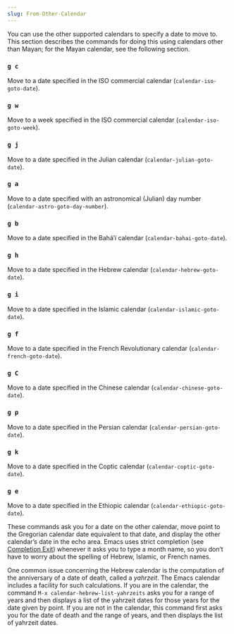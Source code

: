 ```yaml
---
slug: From-Other-Calendar
---
```


You can use the other supported calendars to specify a date to move to. This section describes the commands for doing this using calendars other than Mayan; for the Mayan calendar, see the following section.

### `g c`

Move to a date specified in the ISO commercial calendar (`calendar-iso-goto-date`).

### `g w`

Move to a week specified in the ISO commercial calendar (`calendar-iso-goto-week`).

### `g j`

Move to a date specified in the Julian calendar (`calendar-julian-goto-date`).

### `g a`

Move to a date specified with an astronomical (Julian) day number (`calendar-astro-goto-day-number`).

### `g b`

Move to a date specified in the Bahá’í calendar (`calendar-bahai-goto-date`).

### `g h`

Move to a date specified in the Hebrew calendar (`calendar-hebrew-goto-date`).

### `g i`

Move to a date specified in the Islamic calendar (`calendar-islamic-goto-date`).

### `g f`

Move to a date specified in the French Revolutionary calendar (`calendar-french-goto-date`).

### `g C`

Move to a date specified in the Chinese calendar (`calendar-chinese-goto-date`).

### `g p`

Move to a date specified in the Persian calendar (`calendar-persian-goto-date`).

### `g k`

Move to a date specified in the Coptic calendar (`calendar-coptic-goto-date`).

### `g e`

Move to a date specified in the Ethiopic calendar (`calendar-ethiopic-goto-date`).

These commands ask you for a date on the other calendar, move point to the Gregorian calendar date equivalent to that date, and display the other calendar’s date in the echo area. Emacs uses strict completion (see [Completion Exit](/docs/emacs/Completion-Exit)) whenever it asks you to type a month name, so you don’t have to worry about the spelling of Hebrew, Islamic, or French names.

One common issue concerning the Hebrew calendar is the computation of the anniversary of a date of death, called a *yahrzeit*. The Emacs calendar includes a facility for such calculations. If you are in the calendar, the command `M-x calendar-hebrew-list-yahrzeits` asks you for a range of years and then displays a list of the yahrzeit dates for those years for the date given by point. If you are not in the calendar, this command first asks you for the date of death and the range of years, and then displays the list of yahrzeit dates.
